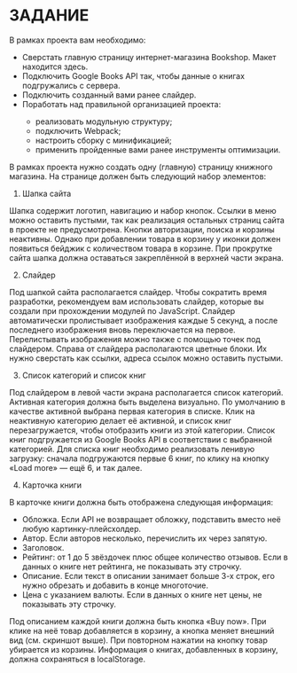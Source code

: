 <h1>ЗАДАНИЕ</h1>

В рамках проекта вам необходимо:
<ul>
    <li>Сверстать главную страницу интернет-магазина Bookshop. Макет находится здесь.</li>
    <li>Подключить Google Books API так, чтобы данные о книгах подгружались с сервера.</li>
    <li>Подключить созданный вами ранее слайдер.</li>
    <li>Поработать над правильной организацией проекта:</li>
    <ul>
        <li>реализовать модульную структуру;</li>
        <li>подключить Webpack;</li>
        <li>настроить сборку с минификацией;</li>
        <li>применить пройденные вами ранее инструменты оптимизации.</li>
    </ul>
</ul>


В рамках проекта нужно создать одну (главную) страницу книжного магазина. На странице должен быть следующий набор элементов:

1. Шапка сайта

Шапка содержит логотип, навигацию и набор кнопок. Ссылки в меню можно оставить пустыми, так как реализация остальных страниц сайта в проекте не предусмотрена.
Кнопки авторизации, поиска и корзины неактивны. Однако при добавлении товара в корзину у иконки должен появиться бейджик с количеством товара в корзине.
При прокрутке сайта шапка должна оставаться закреплённой в верхней части экрана.

2. Слайдер

Под шапкой сайта располагается слайдер. Чтобы сократить время разработки, рекомендуем вам использовать слайдер, которые вы создали при прохождении модулей по JavaScript.
Слайдер автоматически пролистывает изображения каждые 5 секунд, а после последнего изображения вновь переключается на первое. Перелистывать изображения можно также с помощью точек под слайдером.
Справа от слайдера располагаются цветные блоки. Их нужно сверстать как ссылки, адреса ссылок можно оставить пустыми.

3. Список категорий и список книг

Под слайдером в левой части экрана располагается список категорий. Активная категория должна быть выделена визуально.
По умолчанию в качестве активной выбрана первая категория в списке. Клик на неактивную категорию делает её активной, и список книг перезагружается, чтобы отобразить книги из этой категории.
Список книг подгружается из Google Books API в соответствии с выбранной категорией. Для списка книг необходимо реализовать ленивую загрузку: сначала подгружаются первые 6 книг, по клику на кнопку «Load more» — ещё 6, и так далее.

4. Карточка книги

В карточке книги должна быть отображена следующая информация:
<ul>
    <li>Обложка. Если API не возвращает обложку, подставить вместо неё любую картинку-плейсхолдер.</li>
    <li>Автор. Если авторов несколько, перечислить их через запятую.</li>
    <li>Заголовок.</li>
    <li>Рейтинг: от 1 до 5 звёздочек плюс общее количество отзывов. Если в данных о книге нет рейтинга, не показывать эту строчку.</li>
    <li>Описание. Если текст в описании занимает больше 3-х строк, его нужно обрезать и добавить в конце многоточие.</li>
    <li>Цена с указанием валюты. Если в данных о книге нет цены, не показывать эту строчку.</li>
</ul>

Под описанием каждой книги должна быть кнопка «Buy now». При клике на неё товар добавляется в корзину, а кнопка меняет внешний вид (см. скриншот выше). При повторном нажатии на кнопку товар убирается из корзины.
Информация о книгах, добавленных в корзину, должна сохраняться в localStorage.
